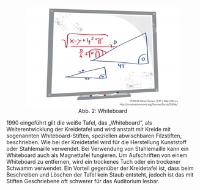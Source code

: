 <!-- filename: 03_Whiteboard.md -->
<!-- title: Whiteboard -->

<center><figure>
  <img src="img/2_Whiteboard.jpg" alt="Abb. 2: Whiteboard">
  <figcaption>Abb. 2: Whiteboard</figcaption>
</figure></center>


1990 eingeführt gilt die weiße Tafel, das „Whiteboard“, als Weiterentwicklung der Kreidetafel und wird anstatt mit Kreide mit sogenannten Whiteboard-Stiften, speziellen abwischbaren Filzstiften, beschrieben. Wie bei der Kreidetafel wird für die Herstellung Kunststoff oder Stahlemaille verwendet. Bei Verwendung von Stahlemaille kann ein Whiteboard auch als Magnettafel fungieren. Um Aufschriften von einem Whiteboard zu entfernen, wird ein trockenes Tuch oder ein trockener Schwamm verwendet. Ein Vorteil gegenüber der Kreidetafel ist, dass beim Beschreiben und Löschen der Tafel kein Staub entsteht, jedoch ist das mit Stiften Geschriebene oft schwerer für das Auditorium lesbar.
